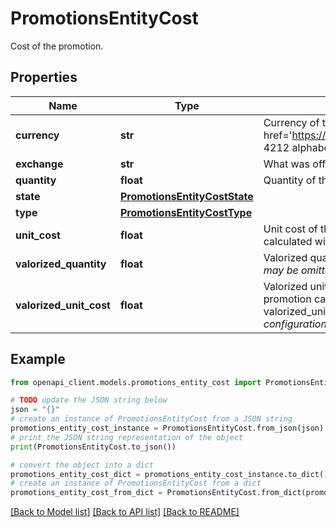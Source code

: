 # PromotionsEntityCost

Cost of the promotion.

## Properties

Name | Type | Description | Notes
------------ | ------------- | ------------- | -------------
**currency** | **str** | Currency of the unit_cost (&lt;a href&#x3D;&#39;https://en.wikipedia.org/wiki/ISO_4217#Active_codes&#39;&gt;ISO 4212 alphabetic code&lt;/a&gt;). | [optional] 
**exchange** | **str** | What was offered in exchange of the promotion. | [optional] 
**quantity** | **float** | Quantity of the promotion (see unit_cost). | [optional] 
**state** | [**PromotionsEntityCostState**](PromotionsEntityCostState.md) |  | [optional] 
**type** | [**PromotionsEntityCostType**](PromotionsEntityCostType.md) |  | 
**unit_cost** | **float** | Unit cost of the promotion. The total cost of the promotion can be calculated with: quantity × unit_cost. | [optional] 
**valorized_quantity** | **float** | Valorized quantity of the promotion (see valorized_unit_cost). *This field may be omitted according to the customer configuration.* | [optional] 
**valorized_unit_cost** | **float** | Valorized unit cost of the promotion. The total valorized cost of the promotion can be calculated with: valorized_quantity × valorized_unit_cost. *This field may be omitted according to the customer configuration.* | [optional] 

## Example

```python
from openapi_client.models.promotions_entity_cost import PromotionsEntityCost

# TODO update the JSON string below
json = "{}"
# create an instance of PromotionsEntityCost from a JSON string
promotions_entity_cost_instance = PromotionsEntityCost.from_json(json)
# print the JSON string representation of the object
print(PromotionsEntityCost.to_json())

# convert the object into a dict
promotions_entity_cost_dict = promotions_entity_cost_instance.to_dict()
# create an instance of PromotionsEntityCost from a dict
promotions_entity_cost_from_dict = PromotionsEntityCost.from_dict(promotions_entity_cost_dict)
```
[[Back to Model list]](../README.md#documentation-for-models) [[Back to API list]](../README.md#documentation-for-api-endpoints) [[Back to README]](../README.md)


